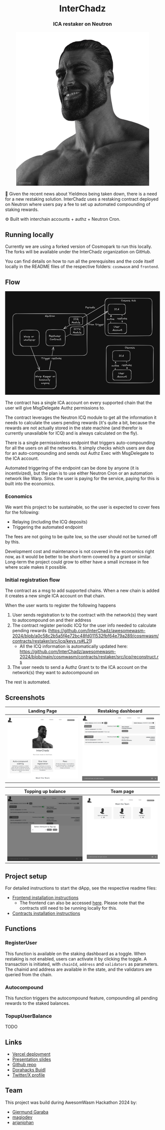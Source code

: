 <div align="center">
  <h1 align="center">InterChadz</h1>
  <h3>ICA restaker on Neutron</h3>
  
![logo](logo.png)
</div>

💸 Given the recent news about Yieldmos being taken down, there is a need for a new restaking solution. InterChadz uses a restaking contract deployed on Neutron where users pay a fee to set up automated compounding of staking rewards.

⚙️ Built with interchain accounts + authz + Neutron Cron.

## Running locally

Currently we are using a forked version of Cosmopark to run this locally. The forks will be available under the InterChadz organization on GitHub.

You can find details on how to run all the prerequisites and the code itself locally in the README files of the respective folders: `cosmwasm` and `frontend`.

## Flow

![flow](flow.png)

The contract has a single ICA account on every supported chain that the user will give MsgDelegate Authz permissions to.

The contract leverages the Neutron ICQ module to get all the information it needs to calculate the users pending rewards (it's quite a bit, because the rewards are not actually stored in the state machine (and therefor is currently unavailable for ICQ) and is always calculated on the fly).

There is a single permissionless endpoint that triggers auto-compounding for all the users on all the networks.
It simply checks which users are due for an auto-compounding and sends out Authz Exec with MsgDelegate to the ICA account.

Automated triggering of the endpoint can be done by anyone (it is incentivized),
but the plan is to use either Neutron Cron or an automation network like Warp.
Since the user is paying for the service, paying for this is built into the economics.

### Economics
We want this project to be sustainable, so the user is expected to cover fees for the following:
- Relaying (including the ICQ deposits)
- Triggering the automated endpoint

The fees are not going to be quite low, so the user should not be turned off by this.

Development cost and maintenance is not covered in the economics right now,
as it would be better to be short-term covered by a grant or similar.
Long-term the project could grow to either have a small increase in fee where scale makes it possible.

### Initial registration flow

The contract as a msg to add supported chains. When a new chain is added it creates a new single ICA account on that chain.

When the user wants to register the following happens
1. User sends registration tx to the contract with the network(s) they want to autocompound on and their address
2. The contract register periodic ICQ for the user info needed to calculate pending rewards (https://github.com/InterChadz/awesomewasm-2024/blob/a0c58c2b5a5f4e72bc48fd011532fbf64e79a289/cosmwasm/contracts/restaker/src/icq/keys.rs#L21)
    - All the ICQ information is automatically updated here: https://github.com/InterChadz/awesomewasm-2024/blob/main/cosmwasm/contracts/restaker/src/icq/reconstruct.rs
3. The user needs to send a Authz Grant tx to the ICA account on the network(s) they want to autocompound on

The rest is automated.

## Screenshots

| Landing Page                     | Restaking dashboard              |
| -------------------------------- | -------------------------------- |
| ![Screenshot](screenshots/1.png) | ![Screenshot](screenshots/2.png) |

| Topping up balance               | Team page                        |
| -------------------------------- | -------------------------------- |
| ![Screenshot](screenshots/3.png) | ![Screenshot](screenshots/4.png) |

## Project setup

For detailed instructions to start the dApp, see the respective readme files:

- [Frontend installation instructions](https://github.com/InterChadz/awesomewasm-2024/blob/main/frontend/README-Vue.md)
  - The frontend can also be accessed [here](https://interchadz.vercel.app/). Please note that the contracts still need to be running locally for this.
- [Contracts installation instructions](https://github.com/InterChadz/awesomewasm-2024/blob/main/cosmwasm/README.md)

## Functions

### RegisterUser

This function is available on the staking dashboard as a toggle. When restaking is not enabled, users can activate it by clicking the toggle. A transaction is initiated, with `chainId`, `address` and `validators` as parameters. The chainid and address are available in the state, and the validators are queried from the chain.

### Autocompound

This function triggers the autocompound feature, compounding all pending rewards to the staked balances.

### TopupUserBalance

TODO

## Links

- [Vercel deployment](https://interchadz.vercel.app/)
- [Presentation slides](https://docs.google.com/presentation/d/1IYWVWDWnHKXnIZhBLLIKgeaYTuGvEGsnP0QN7qjfSZY/edit?usp=sharing)
- [Github repo](https://github.com/InterChadz/awesomewasm-2024)
- [Dorahacks Buidl](https://dorahacks.io/buidl/12895)
- [Twitter/X profile](https://x.com/TheInterChadz)

## Team

This project was build during AwesomWasm Hackathon 2024 by:

- [Gjermund Garaba](https://x.com/GjermundGaraba)
- [magiodev](https://x.com/magiodev)
- [arjanjohan](https://x.com/arjanjohan/)

